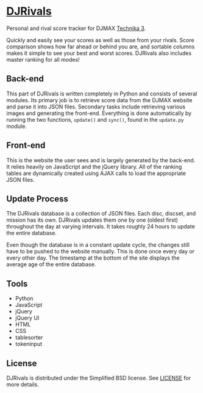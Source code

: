 # [DJRivals][1]

Personal and rival score tracker for DJMAX [Technika 3][2].

Quickly and easily see your scores as well as those from your rivals.  Score comparison shows how far ahead or behind you are, and sortable columns makes it simple to see your best and worst scores.  DJRivals also includes master ranking for all modes!


## Back-end

This part of DJRivals is written completely in Python and consists of several modules.  Its primary job is to retrieve score data from the DJMAX website and parse it into JSON files.  Secondary tasks include retrieving various images and generating the front-end.  Everything is done automatically by running the two functions, `update()` and `sync()`, found in the `update.py` module.


## Front-end

This is the website the user sees and is largely generated by the back-end.  It relies heavily on JavaScript and the jQuery library.  All of the ranking tables are dynamically created using AJAX calls to load the appropriate JSON files.


## Update Process

The DJRivals database is a collection of JSON files.  Each disc, discset, and mission has its own.  DJRivals updates them one by one (oldest first) throughout the day at varying intervals.  It takes roughly 24 hours to update the entire database.

Even though the database is in a constant update cycle, the changes still have to be pushed to the website manually.  This is done once every day or every other day.  The timestamp at the bottom of the site displays the average age of the entire database.


## Tools

- Python
- JavaScript
- jQuery
- jQuery UI
- HTML
- CSS
- tablesorter
- tokeninput


## License

DJRivals is distributed under the Simplified BSD license.  See [LICENSE][3] for more details.




[1]: http://smwst.github.com/DJRivals/ "DJRivals"
[2]: http://en.wikipedia.org/wiki/DJMax_Technika_3 "DJMAX Technika 3"
[3]: https://github.com/smwst/DJRivals/blob/master/LICENSE "License"
